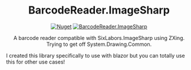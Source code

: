 <h1 align="center">BarcodeReader.ImageSharp</h1>
<div align="center">
  
[![Nuget](https://img.shields.io/nuget/v/BarcodeReader.ImageSharp?style=flat-square)](https://www.nuget.org/packages/BarcodeReader.ImageSharp/)
[![BarcodeReader.ImageSharp](https://img.shields.io/nuget/dt/BarcodeReader.ImageSharp.svg?style=flat-square)](https://www.nuget.org/packages/BarcodeReader.ImageSharp/)
  
A barcode reader compatible with SixLabors.ImageSharp using ZXing. Trying to get off System.Drawing.Common.
</div>

I created this library specifically to use with blazor but you can totally use this for other use cases!
